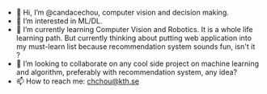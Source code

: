 - 👋 Hi, I’m @candacechou, computer vision and decision making.
- 👀 I’m interested in ML/DL.
- 🌱 I’m currently learning Computer Vision and Robotics. It is a whole life learning path. But currently thinking about putting web application 
     into my must-learn list because recommendation system sounds fun, isn't it ?
- 💞️ I’m looking to collaborate on any cool side project on machine learning and algorithm, preferably with recommendation system, any idea?
- 📫 How to reach me: chchou@kth.se 

<!---
candacechou/candacechou is a ✨ special ✨ repository because its `README.md` (this file) appears on your GitHub profile.
You can click the Preview link to take a look at your changes.
--->
